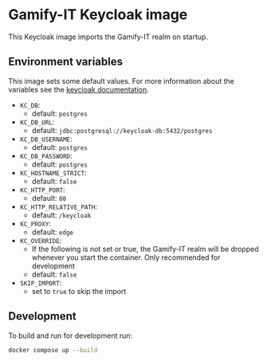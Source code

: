 # Gamify-IT Keycloak image

This Keycloak image imports the Gamify-IT realm on startup.


## Environment variables

This image sets some default values. For more information about the
variables see the [keycloak documentation](https://www.keycloak.org/server/all-config).

- `KC_DB`:
    - default: `postgres`
- `KC_DB_URL`:
    - default: `jdbc:postgresql://keycloak-db:5432/postgres`
- `KC_DB_USERNAME`:
    - default: `postgres`
- `KC_DB_PASSWORD`:
    - default: `postgres`
- `KC_HOSTNAME_STRICT`:
    - default: `false`
- `KC_HTTP_PORT`:
    - default: `80`
- `KC_HTTP_RELATIVE_PATH`:
    - default: `/keycloak`
- `KC_PROXY`:
    - default: `edge`
- `KC_OVERRIDE`:
    - If the following is not set or true, the Gamify-IT realm will be dropped whenever you start the container. Only recommended for development
    - default: `false`
- `SKIP_IMPORT`:
    - set to `true` to skip the import



## Development

To build and run for development run:
```bash
docker compose up --build
```
